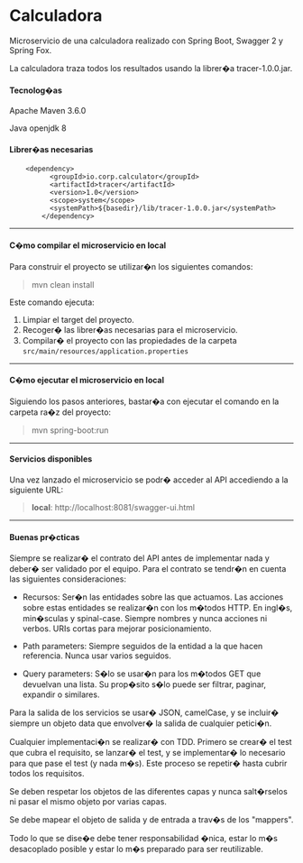 # Calculadora
Microservicio de una calculadora realizado con Spring Boot, Swagger 2 y Spring Fox.
 
La calculadora traza todos los resultados usando la librer�a tracer-1.0.0.jar.

#### Tecnolog�as

Apache Maven 3.6.0

Java openjdk 8

#### Librer�as necesarias
<!-- librer�a de tracer -->
		<dependency>
              <groupId>io.corp.calculator</groupId>
              <artifactId>tracer</artifactId>
              <version>1.0</version>
              <scope>system</scope>
              <systemPath>${basedir}/lib/tracer-1.0.0.jar</systemPath>
            </dependency>
---

#### C�mo compilar el microservicio en local

Para construir el proyecto se utilizar�n los siguientes comandos:

> mvn clean install

Este comando ejecuta:
 1. Limpiar el target del proyecto.
 2. Recoger� las librer�as necesarias para el microservicio.
 3. Compilar� el proyecto con las propiedades de la carpeta `src/main/resources/application.properties`

---

#### C�mo ejecutar el microservicio en local
Siguiendo los pasos anteriores, bastar�a con ejecutar el comando en la carpeta ra�z del proyecto:

> mvn spring-boot:run

---

#### Servicios disponibles
Una vez lanzado el microservicio se podr� acceder al API accediendo a la siguiente URL:
> **local**: http://localhost:8081/swagger-ui.html

---

#### Buenas pr�cticas

Siempre se realizar� el contrato del API antes de implementar nada y deber� ser validado por el equipo.
Para el contrato se tendr�n en cuenta las siguientes consideraciones:
- Recursos: Ser�n las entidades sobre las que actuamos. Las acciones sobre estas entidades se realizar�n con los
m�todos HTTP. En ingl�s, min�sculas y spinal-case. Siempre nombres y nunca acciones ni verbos. URIs cortas para mejorar posicionamiento.

- Path parameters: Siempre seguidos de la entidad a la que hacen referencia. Nunca usar varios seguidos.

- Query parameters: S�lo se usar�n para los m�todos GET que devuelvan una lista. Su prop�sito s�lo puede ser filtrar, paginar, expandir o similares.

Para la salida de los servicios se usar� JSON, camelCase, y se incluir� siempre un objeto data que envolver� la salida de cualquier petici�n.

Cualquier implementaci�n se realizar� con TDD. Primero se crear� el test que cubra el requisito, se lanzar� el test, y se implementar� lo
necesario para que pase el test (y nada m�s). Este proceso se repetir� hasta cubrir todos los requisitos.

Se deben respetar los objetos de las diferentes capas y nunca salt�rselos ni pasar el mismo objeto por varias capas.

Se debe mapear el objeto de salida y de entrada a trav�s de los "mappers".

Todo lo que se dise�e debe tener responsabilidad �nica, estar lo m�s desacoplado posible y estar lo m�s preparado para ser reutilizable.
